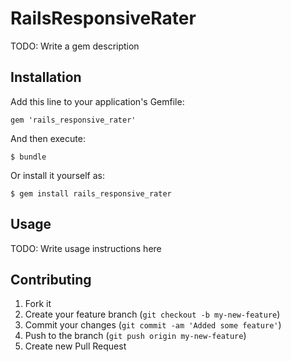 # RailsResponsiveRater

TODO: Write a gem description

## Installation

Add this line to your application's Gemfile:

    gem 'rails_responsive_rater'

And then execute:

    $ bundle

Or install it yourself as:

    $ gem install rails_responsive_rater

## Usage

TODO: Write usage instructions here

## Contributing

1. Fork it
2. Create your feature branch (`git checkout -b my-new-feature`)
3. Commit your changes (`git commit -am 'Added some feature'`)
4. Push to the branch (`git push origin my-new-feature`)
5. Create new Pull Request

